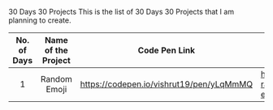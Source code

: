 30 Days 30 Projects
This is the list of 30 Days 30 Projects that I am planning to create.

| No. of Days| Name of the Project | Code Pen Link | Live Website Link |
|:---:|:---:|---|---|
| 1 | Random Emoji | https://codepen.io/vishrut19/pen/yLqMmMQ | https://day1-random-emoji.netlify.app |
